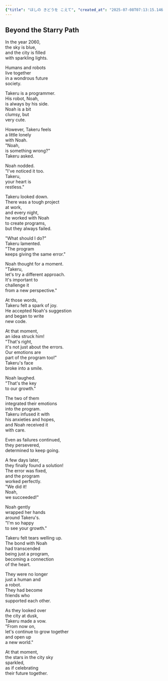 ```yaml
---
{"title": "ほしの きどうを こえて", "created_at": "2025-07-08T07:13:15.146834+09:00", "pattern_id": 4, "pattern_name": "ループ脱出型", "year": 2060}
---
```


## Beyond the Starry Path

In the year 2060,  
the sky is blue,  
and the city is filled  
with sparkling lights.  

Humans and robots  
live together  
in a wondrous future  
society.  

Takeru is a programmer.  
His robot, Noah,  
is always by his side.  
Noah is a bit  
clumsy, but  
very cute.  

However, Takeru feels  
a little lonely  
with Noah.  
"Noah,  
is something wrong?"  
Takeru asked.  

Noah nodded.  
"I've noticed it too.  
Takeru,  
your heart is  
restless."  

Takeru looked down.  
There was a tough project  
at work,  
and every night,  
he worked with Noah  
to create programs,  
but they always failed.  

"What should I do?"  
Takeru lamented.  
"The program  
keeps giving the same error."  

Noah thought for a moment.  
"Takeru,  
let's try a different approach.  
It's important to  
challenge it  
from a new perspective."  

At those words,  
Takeru felt a spark of joy.  
He accepted Noah's suggestion  
and began to write  
new code.  

At that moment,  
an idea struck him!  
"That's right,  
it's not just about the errors.  
Our emotions are  
part of the program too!"  
Takeru's face  
broke into a smile.  

Noah laughed.  
"That's the key  
to our growth."  

The two of them  
integrated their emotions  
into the program.  
Takeru infused it with  
his anxieties and hopes,  
and Noah received it  
with care.  

Even as failures continued,  
they persevered,  
determined to keep going.  

A few days later,  
they finally found a solution!  
The error was fixed,  
and the program  
worked perfectly.  
"We did it!  
Noah,  
we succeeded!"  

Noah gently  
wrapped her hands  
around Takeru's.  
"I'm so happy  
to see your growth."  

Takeru felt tears welling up.  
The bond with Noah  
had transcended  
being just a program,  
becoming a connection  
of the heart.  

They were no longer  
just a human and  
a robot.  
They had become  
friends who  
supported each other.  

As they looked over  
the city at dusk,  
Takeru made a vow.  
"From now on,  
let's continue to grow together  
and open up  
a new world."  

At that moment,  
the stars in the city sky  
sparkled,  
as if celebrating  
their future together.
